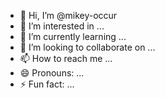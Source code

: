 - 👋 Hi, I’m @mikey-occur
- 👀 I’m interested in ...
- 🌱 I’m currently learning ...
- 💞️ I’m looking to collaborate on ...
- 📫 How to reach me ...
- 😄 Pronouns: ...
- ⚡ Fun fact: ...

<!---
mikey-occur/mikey-occur is a ✨ special ✨ repository because its `README.md` (this file) appears on your GitHub profile.
You can click the Preview link to take a look at your changes.
--->
